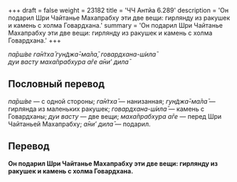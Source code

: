 +++
draft = false
weight = 23182
title = 'ЧЧ Антйа 6.289'
description = 'Он подарил Шри Чайтанье Махапрабху эти две вещи: гирлянду из ракушек и камень с холма Говардхана.'
summary = 'Он подарил Шри Чайтанье Махапрабху эти две вещи: гирлянду из ракушек и камень с холма Говардхана.'
+++

_па̄рш́ве га̄н̇тха̄ гун̃джа̄-ма̄ла̄,_ _говардхана-ш́ила̄  
дуи васту маха̄прабхура а̄ге а̄ни’ дила̄_

## Пословный перевод

_па̄рш́ве_ — с одной стороны; _га̄н̇тха̄_ — нанизанная; _гун̃джа̄_\-_ма̄ла̄_ — гирлянда из маленьких ракушек; _говардхана_\-_ш́ила̄_ — камень с Говардханы; _дуи_ _васту_ — две вещи; _маха̄прабхура_ _а̄ге_ — перед Шри Чайтаньей Махапрабху; _а̄ни’_ _дила̄_ — подарил.

## Перевод

**Он подарил Шри Чайтанье Махапрабху эти две вещи: гирлянду из ракушек и камень с холма Говардхана.**
